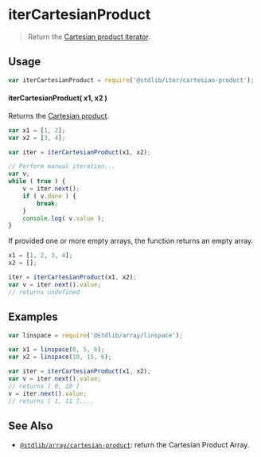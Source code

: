<!--

@license Apache-2.0

Copyright (c) 2024 The Stdlib Authors.

Licensed under the Apache License, Version 2.0 (the "License");
you may not use this file except in compliance with the License.
You may obtain a copy of the License at

   http://www.apache.org/licenses/LICENSE-2.0

Unless required by applicable law or agreed to in writing, software
distributed under the License is distributed on an "AS IS" BASIS,
WITHOUT WARRANTIES OR CONDITIONS OF ANY KIND, either express or implied.
See the License for the specific language governing permissions and
limitations under the License.

-->

# iterCartesianProduct

> Return the [Cartesian product iterator][cartesian-product].

<section class="usage">

## Usage

```javascript
var iterCartesianProduct = require('@stdlib/iter/cartesian-product');
```

#### iterCartesianProduct( x1, x2 )

Returns the [Cartesian product][cartesian-product].

```javascript
var x1 = [1, 2];
var x2 = [3, 4];

var iter = iterCartesianProduct(x1, x2);

// Perform manual iteration...
var v;
while ( true ) {
    v = iter.next();
    if ( v.done ) {
        break;
    }
    console.log( v.value );
}
```

If provided one or more empty arrays, the function returns an empty array.

```javascript
x1 = [1, 2, 3, 4];
x2 = [];

iter = iterCartesianProduct(x1, x2);
var v = iter.next().value;
// returns undefined
```

</section>

<!-- /.usage -->

<section class="notes">

</section>

<!-- /.notes -->

<section class="examples">

## Examples

<!-- eslint no-undef: "error" -->

```javascript
var linspace = require('@stdlib/array/linspace');

var x1 = linspace(0, 5, 6);
var x2 = linspace(10, 15, 6);

var iter = iterCartesianProduct(x1, x2);
var v = iter.next().value;
// returns [ 0, 10 ]
v = iter.next().value;
// returns [ 1, 11 ]....
```

</section>

<!-- /.examples -->

<!-- Section for related `stdlib` packages. Do not manually edit this section, as it is automatically populated. -->

<section class="related">

## See Also

-   <span class="package-name">[`@stdlib/array/cartesian-product`][@stdlib/array/cartesian-product]</span><span class="delimiter">: </span><span class="description">return the Cartesian Product Array.</span>

</section>

<!-- /.related -->

<!-- Section for all links. Make sure to keep an empty line after the `section` element and another before the `/section` close. -->

<section class="links">

[cartesian-product]: https://en.wikipedia.org/wiki/Cartesian_product

<!-- <related-links> -->

[@stdlib/array/cartesian-product]: https://github.com/stdlib-js/stdlib/tree/develop/lib/node_modules/%40stdlib/array/cartesian-product

<!-- </related-links> -->

</section>

<!-- /.links -->
